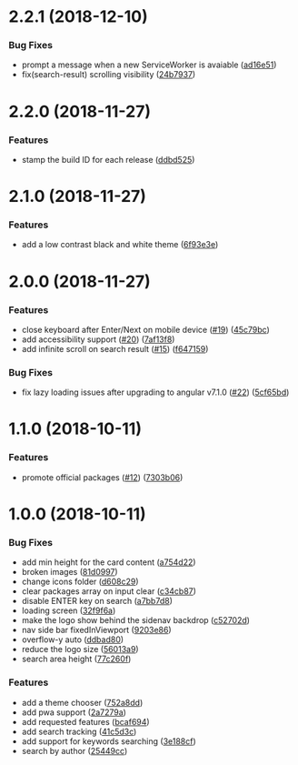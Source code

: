 <a name="2.2.1"></a>
# 2.2.1 (2018-12-10)

### Bug Fixes

* prompt a message when a new ServiceWorker is avaiable ([ad16e51](https://github.com/ngxtools/ngx.tools/commit/ad16e51))
* fix(search-result) scrolling visibility ([24b7937](https://github.com/ngxtools/ngx.tools/commit/24b7937))

<a name="2.2.0"></a>
# 2.2.0 (2018-11-27)

### Features

* stamp the build ID for each release ([ddbd525](https://github.com/ngxtools/ngx.tools/commit/ddbd525))

<a name="2.1.0"></a>
# 2.1.0 (2018-11-27)

### Features

* add a low contrast black and white theme ([6f93e3e](https://github.com/ngxtools/ngx.tools/commit/6f93e3e))

<a name="2.0.0"></a>
# 2.0.0 (2018-11-27)

### Features

* close keyboard after Enter/Next on mobile device ([#19](https://github.com/ngxtools/ngx.tools/issues/19)) ([45c79bc](https://github.com/ngxtools/ngx.tools/commit/45c79bc))
* add accessibility support ([#20](https://github.com/ngxtools/ngx.tools/issues/20)) ([7af13f8](https://github.com/ngxtools/ngx.tools/commit/7af13f8))
* add infinite scroll on search result ([#15](https://github.com/ngxtools/ngx.tools/issues/15)) ([f647159](https://github.com/ngxtools/ngx.tools/commit/f647159))


### Bug Fixes

* fix lazy loading issues after upgrading to angular v7.1.0 ([#22](https://github.com/ngxtools/ngx.tools/issues/22)) ([5cf65bd](https://github.com/ngxtools/ngx.tools/commit/5cf65bd))

<a name="1.1.0"></a>
# 1.1.0 (2018-10-11)

### Features

* promote official packages ([#12](https://github.com/ngxtools/ngx.tools/issues/12)) ([7303b06](https://github.com/ngxtools/ngx.tools/commit/7303b06))

<a name="1.0.0"></a>
# 1.0.0 (2018-10-11)


### Bug Fixes

* add min height for the card content ([a754d22](https://github.com/ngxtools/ngx.tools/commit/a754d22))
* broken images ([81d0997](https://github.com/ngxtools/ngx.tools/commit/81d0997))
* change icons folder ([d608c29](https://github.com/ngxtools/ngx.tools/commit/d608c29))
* clear packages array on input clear ([c34cb87](https://github.com/ngxtools/ngx.tools/commit/c34cb87))
* disable ENTER key on search ([a7bb7d8](https://github.com/ngxtools/ngx.tools/commit/a7bb7d8))
* loading screen ([32f9f6a](https://github.com/ngxtools/ngx.tools/commit/32f9f6a))
* make the logo show behind the sidenav backdrop ([c52702d](https://github.com/ngxtools/ngx.tools/commit/c52702d))
* nav side bar fixedInViewport ([9203e86](https://github.com/ngxtools/ngx.tools/commit/9203e86))
* overflow-y auto ([ddbad80](https://github.com/ngxtools/ngx.tools/commit/ddbad80))
* reduce the logo size ([56013a9](https://github.com/ngxtools/ngx.tools/commit/56013a9))
* search area height ([77c260f](https://github.com/ngxtools/ngx.tools/commit/77c260f))


### Features

* add a theme chooser ([752a8dd](https://github.com/ngxtools/ngx.tools/commit/752a8dd))
* add pwa support ([2a7279a](https://github.com/ngxtools/ngx.tools/commit/2a7279a))
* add requested features ([bcaf694](https://github.com/ngxtools/ngx.tools/commit/bcaf694))
* add search tracking ([41c5d3c](https://github.com/ngxtools/ngx.tools/commit/41c5d3c))
* add support for keywords searching ([3e188cf](https://github.com/ngxtools/ngx.tools/commit/3e188cf))
* search by author ([25449cc](https://github.com/ngxtools/ngx.tools/commit/25449cc))



